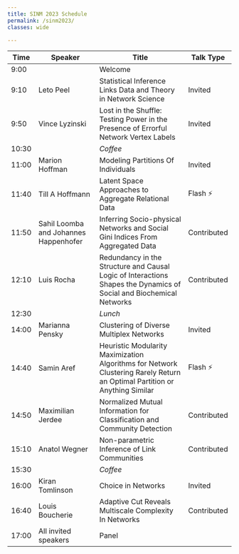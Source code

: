 ```yaml
---
title: SINM 2023 Schedule
permalink: /sinm2023/
classes: wide

---
```


| Time | Speaker | Title | Talk Type |
| ---------- | ----------- | ----------- | ----------- |
| 9:00 |  | Welcome |  |
| 9:10 | Leto Peel | Statistical Inference Links Data and Theory in Network Science | Invited |
| 9:50 | Vince Lyzinski | Lost in the Shuffle: Testing Power in the Presence of Errorful Network Vertex Labels | Invited |
| 10:30 | | *Coffee*  | |
| 11:00 | Marion Hoffman | Modeling Partitions Of Individuals | Invited |
| 11:40 | Till A Hoffmann | Latent Space Approaches to Aggregate Relational Data | Flash ⚡ |
| 11:50 | Sahil Loomba and Johannes Happenhofer | Inferring Socio-physical Networks and Social Gini Indices From Aggregated Data | Contributed |
| 12:10 | Luis Rocha | Redundancy in the Structure and Causal Logic of Interactions Shapes the Dynamics of Social and Biochemical Networks | Contributed |
| 12:30 | | *Lunch*  | |
| 14:00 | Marianna Pensky | Clustering of Diverse Multiplex Networks | Invited |
| 14:40 | Samin Aref | Heuristic Modularity Maximization Algorithms for Network Clustering Rarely Return an Optimal Partition or Anything Similar | Flash ⚡ |
| 14:50 | Maximilian Jerdee | Normalized Mutual Information for Classification and Community Detection | Contributed |
| 15:10 | Anatol Wegner | Non-parametric Inference of Link Communities | Contributed |
| 15:30 | | *Coffee*  | |
| 16:00 | Kiran Tomlinson | Choice in Networks | Invited |
| 16:40 | Louis Boucherie | Adaptive Cut Reveals Multiscale Complexity In Networks | Contributed |
| 17:00 | All invited speakers | Panel |  |
